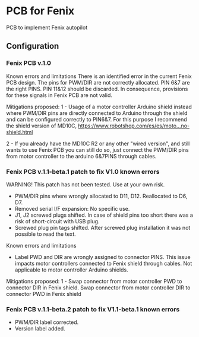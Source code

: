 # PCB for Fenix
 PCB to implement Fenix autopilot
 ## Configuration
 ### Fenix PCB v.1.0
 Known errors and limitations
 There is an identified error in the current Fenix PCB design. The pins for PWM/DIR are not correctly allocated. PIN 6&7 are the right PINS. PIN 11&12 should be discarded. In consequence, provisions for these signals in Fenix PCB are not valid.

 Mitigations proposed:
 1 - Usage of a motor controller Arduino shield instead where PWM/DIR pins are directly connected to Arduino through the shield and can be configured correctly to PIN6&7. For this purpose I recommend the shield version of MD10C,
 https://www.robotshop.com/es/es/moto...no-shield.html

 2 - If you already have the MD10C R2 or any other "wired version", and still wants to use Fenix PCB you can still do so, just connect the PWM/DIR pins from motor controller to the arduino 6&7PINS through cables.

 ### Fenix PCB v.1.1-beta.1 patch to fix V1.0 known errors
 WARNING! This patch has not been tested. Use at your own risk.
 - PWM/DIR pins where wrongly allocated to D11, D12. Reallocated to D6, D7.
 - Removed serial I/F expansion: No specific use.
 - J1, J2 screwed plugs shifted. In case of shield pins too short there was a risk of short-circuit with USB plug.
 - Screwed plug pin tags shifted. After screwed plug installation it was not possible to read the text.  

Known errors and limitations
 - Label PWD and DIR are wrongly assigned to connector PINS.
 This issue impacts motor controllers connected to Fenix shield through cables. Not applicable to motor controller Arduino shields.

 Mitigations proposed:
  1 - Swap connector from motor controller PWD to connector DIR in Fenix shield. Swap connector from motor controller DIR to connector PWD in Fenix shield

### Fenix PCB v.1.1-beta.2 patch to fix V1.1-beta.1 known errors
 - PWM/DIR label corrected.
 - Version label added.
